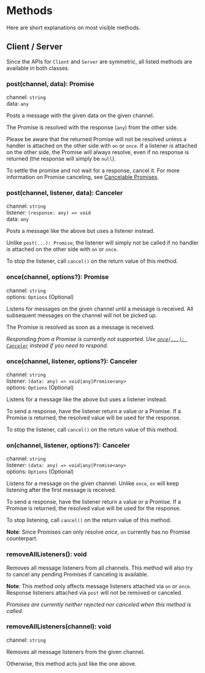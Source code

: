 # Methods

Here are short explanations on most visible methods.

## Client / Server

Since the APIs for `Client` and `Server` are symmetric,
all listed methods are available in both classes.

### post(channel, data): Promise

channel: `string`  
data: `any`

Posts a message with the given data on the given channel.

The Promise is resolved with the response (`any`) from the other side.

Please be aware that the returned Promise will not be resolved unless a handler
is attached on the other side with `on` or `once`.
If a listener _is_ attached on the other side, the Promise will always resolve,
even if no response is returned (the response will simply be `null`).

To settle the promise and not wait for a response, cancel it.
For more information on Promise canceling,
see [Cancelable Promises](../README.md#cancelable-promises).

### post(channel, listener, data): Canceler

channel: `string`  
listener: `(response: any) => void`  
data: `any`

Posts a message like the above but uses a listener instead.

Unlike `post(...): Promise`, the listener will simply not be called if
no handler is attached on the other side with `on` or `once`.

To stop the listener, call `cancel()` on the return value of this method.

### once(channel, options?): Promise

channel: `string`  
options: `Options` (Optional)

Listens for messages on the given channel until a message is received.
All subsequent messages on the channel will not be picked up.

The Promise is resolved as soon as a message is received.

_Responding from a Promise is currently not supported._
_Use [`once(...): Canceler`](#oncechannel-listener-options-canceler)
instead if you need to respond._

### once(channel, listener, options?): Canceler

channel: `string`  
listener: `(data: any) => void|any|Promise<any>`  
options: `Options` (Optional)

Listens for a message like the above but uses a listener instead.

To send a response, have the listener return a value or a Promise.
If a Promise is returned, the resolved value will be used for the response.

To stop the listener, call `cancel()` on the return value of this method.

### on(channel, listener, options?): Canceler

channel: `string`  
listener: `(data: any) => void|any|Promise<any>`  
options: `Options` (Optional)

Listens for a message on the given channel.
Unlike `once`, `on` will keep listening after the first message is received.

To send a response, have the listener return a value or a Promise.
If a Promise is returned, the resolved value will be used for the response.

To stop listening, call `cancel()` on the return value of this method.

**Note**:
Since Promises can only resolve _once_,
`on` currently has no Promise counterpart.

### removeAllListeners(): void

Removes all message listeners from all channels.
This method will also try to cancel any pending Promises if
canceling is available.

**Note**:
This method only affects message listeners attached via `on` or `once`.
Response listeners attached via `post` will not be removed or canceled.

_Promises are currently neither rejected nor canceled when
this method is called._

### removeAllListeners(channel): void

channel: `string`

Removes all message listeners from the given channel.

Otherwise, this method acts just like the one above.
